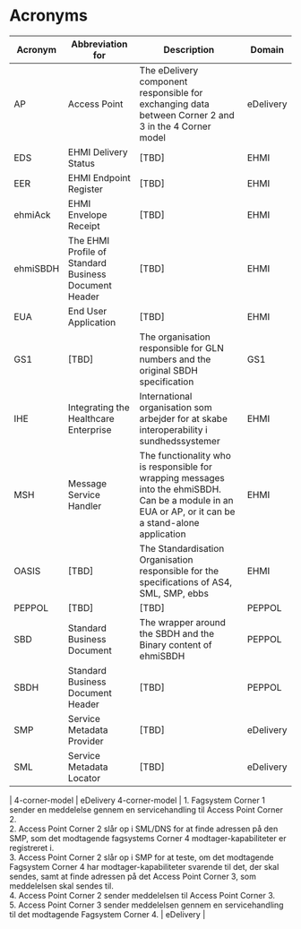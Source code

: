 # Acronyms

| Acronym | Abbreviation for | Description | Domain |
| --- | --- | --- | --- |
| AP       | Access Point | The eDelivery component responsible for exchanging data between Corner 2 and 3 in the 4 Corner model | eDelivery |
| EDS      | EHMI Delivery Status | [TBD] | EHMI |
| EER      | EHMI Endpoint Register | [TBD] | EHMI |
| ehmiAck  | EHMI Envelope Receipt | [TBD] | EHMI |
| ehmiSBDH | The EHMI Profile of Standard Business Document Header | [TBD] | EHMI |
| EUA      | End User Application | [TBD] | EHMI |
| GS1      | [TBD] | The organisation responsible for GLN numbers and the original SBDH specification | GS1 |
| IHE      | Integrating the Healthcare Enterprise | International organisation som arbejder for at skabe interoperability i sundhedssystemer | EHMI |
| MSH      | Message Service Handler | The functionality who is responsible for wrapping messages into the ehmiSBDH. Can be a module in an EUA or AP, or it can be a stand-alone application | EHMI |
| OASIS    | [TBD] | The Standardisation Organisation responsible for the specifications of AS4, SML, SMP, ebbs | EHMI |
| PEPPOL   | [TBD] | [TBD] | PEPPOL |
| SBD      | Standard Business Document | The wrapper around the SBDH and the Binary content of ehmiSBDH | PEPPOL |
| SBDH     | Standard Business Document Header | [TBD] | PEPPOL |
| SMP      | Service Metadata Provider | [TBD] | eDelivery |
| SML      | Service Metadata Locator | [TBD] | eDelivery |

| 4-corner-model | eDelivery 4-corner-model | 1. Fagsystem Corner 1 sender en meddelelse gennem en servicehandling til Access Point Corner 2. <br/> 2. Access Point Corner 2 slår op i SML/DNS for at finde adressen på den SMP, som det modtagende fagsystems Corner 4 modtager-kapabiliteter er registreret i. <br/> 3. Access Point Corner 2 slår op i SMP for at teste, om det modtagende Fagsystem Corner 4 har modtager-kapabiliteter svarende til det, der skal sendes, samt at finde adressen på det Access Point Corner 3, som meddelelsen skal sendes til. <br/> 4. Access Point Corner 2 sender meddelelsen til Access Point Corner 3. <br/> 5. Access Point Corner 3 sender meddelelsen gennem en servicehandling til det modtagende Fagsystem Corner 4. | eDelivery |
 


